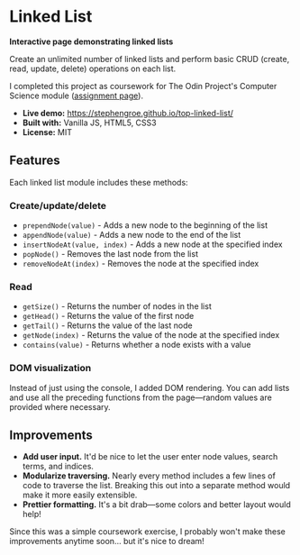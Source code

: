 # Linked List

**Interactive page demonstrating linked lists**

Create an unlimited number of linked lists and perform basic CRUD (create, read, update, delete) operations on each list.

I completed this project as coursework for The Odin Project's Computer Science module ([assignment page](https://www.theodinproject.com/lessons/javascript-linked-lists)).

* **Live demo:** https://stephengroe.github.io/top-linked-list/
* **Built with:** Vanilla JS, HTML5, CSS3
* **License:** MIT

## Features

Each linked list module includes these methods:

### Create/update/delete

* `prependNode(value)` - Adds a new node to the beginning of the list
* `appendNode(value)` - Adds a new node to the end of the list
* `insertNodeAt(value, index)` - Adds a new node at the specified index
* `popNode()` - Removes the last node from the list
* `removeNodeAt(index)` - Removes the node at the specified index

### Read

* `getSize()` - Returns the number of nodes in the list
* `getHead()` - Returns the value of the first node
* `getTail()` - Returns the value of the last node
* `getNode(index)` - Returns the value of the node at the specified index
* `contains(value)` - Returns whether a node exists with a value

### DOM visualization

Instead of just using the console, I added DOM rendering. You can add lists and use all the preceding functions from the page—random values are provided where necessary.

## Improvements

* **Add user input.** It'd be nice to let the user enter node values, search terms, and indices.
* **Modularize traversing.** Nearly every method includes a few lines of code to traverse the list. Breaking this out into a separate method would make it more easily extensible.
* **Prettier formatting.** It's a bit drab—some colors and better layout would help!

Since this was a simple coursework exercise, I probably won't make these improvements anytime soon... but it's nice to dream!
